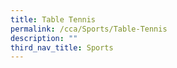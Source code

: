 ```yaml
---
title: Table Tennis
permalink: /cca/Sports/Table-Tennis
description: ""
third_nav_title: Sports
---
```

